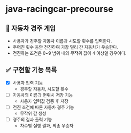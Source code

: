 # java-racingcar-precourse

## 🚗 자동차 경주 게임
- 사용자가 경주할 자동차 이름과 시도할 횟수를 입력한다.
- 주어진 횟수 동안 전진하여 가장 멀리 간 자동차가 우승한다.
- 전진하는 조건은 0~9 범위 내의 무작위 값이 4 이상일 경우이다.


## ✅ 구현할 기능 목록
- [x] 사용자 입력 기능
    - 경주할 자동차, 시도할 횟수
- [ ] 자동차의 이름과 현위치 저장 기능
    - 사용자 입력값 검증 후 저장
- [ ] 전진 조건에 따른 자동차 경주 기능
    - 무작위 값 생성
- [ ] 경주의 결과 출력 기능
    - 차수별 실행 결과, 최종 우승자